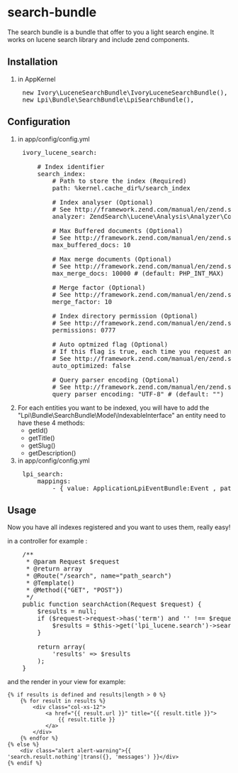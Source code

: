 # search-bundle
The search bundle is a bundle that offer to you a light search engine.
It works on lucene search library and include zend components.
## Installation
1. in AppKernel
<pre>
    new Ivory\LuceneSearchBundle\IvoryLuceneSearchBundle(),
    new Lpi\Bundle\SearchBundle\LpiSearchBundle(),
</pre>

## Configuration
1. in app/config/config.yml
<pre>
    ivory_lucene_search:

        # Index identifier
        search_index:
            # Path to store the index (Required)
            path: %kernel.cache_dir%/search_index

            # Index analyser (Optional)
            # See http://framework.zend.com/manual/en/zend.search.lucene.charset.html
            analyzer: ZendSearch\Lucene\Analysis\Analyzer\Common\Text\CaseInsensitive

            # Max Buffered documents (Optional)
            # See http://framework.zend.com/manual/en/zend.search.lucene.index-creation.html#zend.search.lucene.index-creation.optimization.maxbuffereddocs
            max_buffered_docs: 10

            # Max merge documents (Optional)
            # See http://framework.zend.com/manual/en/zend.search.lucene.index-creation.html#zend.search.lucene.index-creation.optimization.maxmergedocs
            max_merge_docs: 10000 # (default: PHP_INT_MAX)

            # Merge factor (Optional)
            # See http://framework.zend.com/manual/en/zend.search.lucene.index-creation.html#zend.search.lucene.index-creation.optimization.mergefactor
            merge_factor: 10

            # Index directory permission (Optional)
            # See http://framework.zend.com/manual/en/zend.search.lucene.index-creation.html#zend.search.lucene.index-creation.permissions
            permissions: 0777

            # Auto optmized flag (Optional)
            # If this flag is true, each time you request an index, it will be optmized
            # See http://framework.zend.com/manual/en/zend.search.lucene.index-creation.html#zend.search.lucene.index-creation.optimization
            auto_optimized: false

            # Query parser encoding (Optional)
            # See http://framework.zend.com/manual/en/zend.search.lucene.searching.html#zend.search.lucene.searching.query_building.parsing
            query_parser_encoding: "UTF-8" # (default: "")
</pre>
2. For each entities you want to be indexed, you will have to add the "Lpi\Bundle\SearchBundle\Model\IndexableInterface" 
    an entity need to have these 4 methods:
    * getId()
    * getTitle()
    * getSlug()
    * getDescription()
3. in app/config/config.yml

<pre>
    lpi_search:
        mappings: 
            - { value: ApplicationLpiEventBundle:Event , path: programmation_detail} #name of the entity you want to be indexed
</pre>

## Usage
Now you have all indexes registered and you want to uses them, really easy!

in a controller for example :

<pre>
    /**
     * @param Request $request
     * @return array
     * @Route("/search", name="path_search")
     * @Template()
     * @Method({"GET", "POST"})
     */
    public function searchAction(Request $request) {
        $results = null;
        if ($request->request->has('term') and '' !== $request->request->get('term')) {
            $results = $this->get('lpi_lucene.search')->search($request->request->get('term'));
        }

        return array(
            'results' => $results
        );
    }
</pre>

and the render in your view for example:

    {% if results is defined and results|length > 0 %}
        {% for result in results %}
            <div class="col-xs-12">
                <a href="{{ result.url }}" title="{{ result.title }}">
                    {{ result.title }}
                </a>
            </div>
        {% endfor %}
    {% else %}
        <div class="alert alert-warning">{{ 'search.result.nothing'|trans({}, 'messages') }}</div>
    {% endif %}

